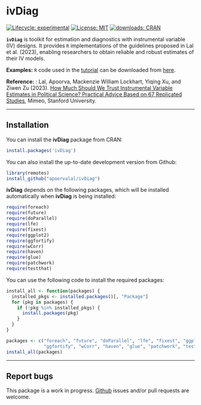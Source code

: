 
<!-- README.md is generated from README.Rmd. Please edit that file -->

# ivDiag

<!-- badges: start -->
<!--
[![Lifecycle:
stable](https://img.shields.io/badge/lifecycle-stable-green.svg)](https://www.tidyverse.org/lifecycle/#stablel)
-->

[![Lifecycle:
experimental](https://img.shields.io/badge/lifecycle-experimental-orange.svg)](https://www.tidyverse.org/lifecycle/#experimental)
[![License:
MIT](https://img.shields.io/badge/License-MIT-yellow.svg)](https://opensource.org/licenses/MIT)
[![downloads:
CRAN](https://cranlogs.r-pkg.org/badges/grand-total/ivDiag)](https://www.datasciencemeta.com/rpackages)
<!-- badges: end -->

**`ivDiag`** is toolkit for estimation and diagnostics with instrumental
variable (IV) designs. It provides `R` implementations of the guidelines
proposed in Lal et al. (2023), enabling researchers to obtain reliable
and robust estimates of their IV models.

**Examples:** `R` code used in the
[tutorial](https://yiqingxu.org/packages/ivDiag/articles/iv_tutorial.html)
can be downloaded from
[here](https://raw.githubusercontent.com/apoorvalal/ivDiag/master/pkgdown/ivDiag_examples.R).

**Reference:** : Lal, Apoorva, Mackenzie William Lockhart, Yiqing Xu,
and Ziwen Zu (2023). [How Much Should We Trust Instrumental Variable
Estimates in Political Science? Practical Advice Based on 67 Replicated
Studies](https://yiqingxu.org/papers/english/2021_iv/LLXZ.pdf), Mimeo,
Stanford University.

------------------------------------------------------------------------

## Installation

You can install the **ivDiag** package from CRAN:

``` r
install.packages('ivDiag')  
```

You can also install the up-to-date development version from Github:

``` r
library(remotes)
install_github("apoorvalal/ivDiag")
```

**ivDiag** depends on the following packages, which will be installed
automatically when **ivDiag** is being installed:

``` r
require(foreach) 
require(future)
require(doParallel)
require(lfe)
require(fixest)  
require(ggplot2)
require(ggfortify)
require(wCorr)
require(haven)
require(glue)
require(patchwork)
require(testthat)
```

You can use the following code to install the required packages:

``` r
install_all <- function(packages) {
  installed_pkgs <- installed.packages()[, "Package"]
  for (pkg in packages) {
    if (!pkg %in% installed_pkgs) {
      install.packages(pkg)
    }
  }
}

packages <- c("foreach", "future", "doParallel", "lfe", "fixest", "ggplot2", 
              "ggfortify", "wCorr", "haven", "glue", "patchwork", "testthat")
install_all(packages)
```

------------------------------------------------------------------------

## Report bugs

This package is a work in progress.
[Github](https://github.com/apoorvalal/ivDiag) issues and/or pull
requests are welcome.
